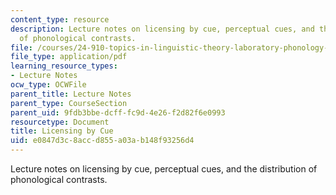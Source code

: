 ```yaml
---
content_type: resource
description: Lecture notes on licensing by cue, perceptual cues, and the distribution
  of phonological contrasts.
file: /courses/24-910-topics-in-linguistic-theory-laboratory-phonology-spring-2007/e0847d3c8accd855a03ab148f93256d4_lec6_cues.pdf
file_type: application/pdf
learning_resource_types:
- Lecture Notes
ocw_type: OCWFile
parent_title: Lecture Notes
parent_type: CourseSection
parent_uid: 9fdb3bbe-dcff-fc9d-4e26-f2d82f6e0993
resourcetype: Document
title: Licensing by Cue
uid: e0847d3c-8acc-d855-a03a-b148f93256d4
---
```

Lecture notes on licensing by cue, perceptual cues, and the distribution of phonological contrasts.